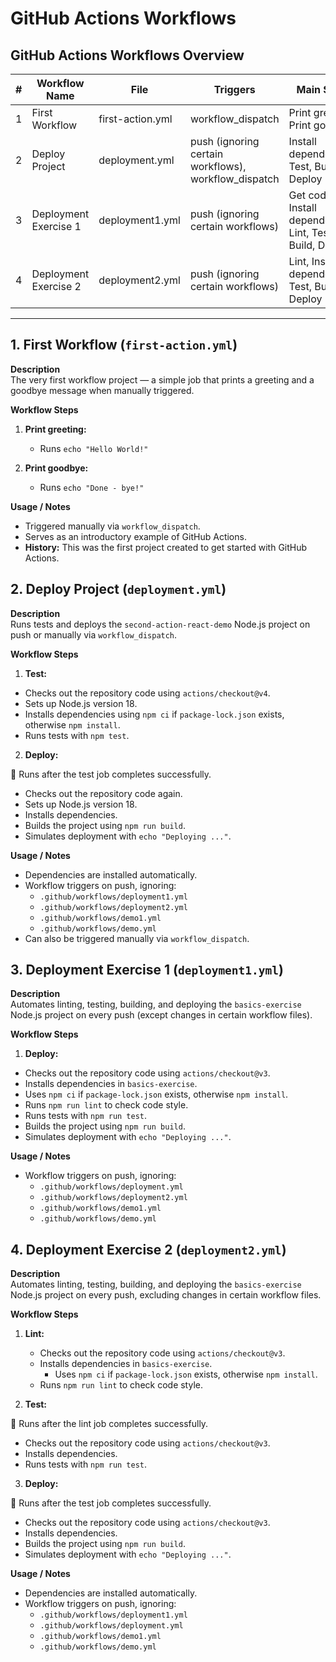 # GitHub Actions Workflows
## GitHub Actions Workflows Overview

| # | Workflow Name | File | Triggers | Main Steps |
|---|---------------|------|----------|------------|
| 1 | First Workflow | first-action.yml  | workflow_dispatch | Print greeting, Print goodbye       |
| 2 | Deploy Project | deployment.yml | push (ignoring certain workflows), workflow_dispatch | Install dependencies, Test, Build, Deploy |
| 3 | Deployment Exercise 1 | deployment1.yml | push (ignoring certain workflows) | Get code, Install dependencies, Lint, Test, Build, Deploy |
| 4 | Deployment Exercise 2 | deployment2.yml | push (ignoring certain workflows) | Lint, Install dependencies, Test, Build, Deploy |
---

## 1. First Workflow (`first-action.yml`)

**Description**  
The very first workflow project — a simple job that prints a greeting and a goodbye message when manually triggered.

**Workflow Steps**

1. **Print greeting:**  
   - Runs `echo "Hello World!"`  

2. **Print goodbye:**  
   - Runs `echo "Done - bye!"`  

**Usage / Notes**

- Triggered manually via `workflow_dispatch`.  
- Serves as an introductory example of GitHub Actions.  
- **History:** This was the first project created to get started with GitHub Actions.  

## 2. Deploy Project (`deployment.yml`)

**Description**  
Runs tests and deploys the `second-action-react-demo` Node.js project on push or manually via `workflow_dispatch`.

**Workflow Steps**

1. **Test:**  
- Checks out the repository code using `actions/checkout@v4`.  
- Sets up Node.js version 18.  
- Installs dependencies using `npm ci` if `package-lock.json` exists, otherwise `npm install`.  
- Runs tests with `npm test`.  

2. **Deploy:**  

🔴 Runs after the test job completes successfully.

   - Checks out the repository code again.  
   - Sets up Node.js version 18.  
   - Installs dependencies.  
   - Builds the project using `npm run build`.  
   - Simulates deployment with `echo "Deploying ..."`.

**Usage / Notes**

- Dependencies are installed automatically.  
- Workflow triggers on push, ignoring:
  - `.github/workflows/deployment1.yml`
  - `.github/workflows/deployment2.yml`
  - `.github/workflows/demo1.yml`
  - `.github/workflows/demo.yml`
- Can also be triggered manually via `workflow_dispatch`.

## 3. Deployment Exercise 1 (`deployment1.yml`)

**Description**  
Automates linting, testing, building, and deploying the `basics-exercise` Node.js project on every push (except changes in certain workflow files).

**Workflow Steps**

1. **Deploy:**
  - Checks out the repository code using `actions/checkout@v3`.  
   - Installs dependencies in `basics-exercise`.  
   - Uses `npm ci` if `package-lock.json` exists, otherwise `npm install`.  
   - Runs `npm run lint` to check code style.  
   - Runs tests with `npm run test`.  
   - Builds the project using `npm run build`.  
   - Simulates deployment with `echo "Deploying ..."`.

**Usage / Notes**

- Workflow triggers on push, ignoring:
  - `.github/workflows/deployment.yml`
  - `.github/workflows/deployment2.yml`
  - `.github/workflows/demo1.yml`
  - `.github/workflows/demo.yml`

## 4. Deployment Exercise 2 (`deployment2.yml`)

**Description**  
Automates linting, testing, building, and deploying the `basics-exercise` Node.js project on every push, excluding changes in certain workflow files.

**Workflow Steps**

1. **Lint:**
  
   - Checks out the repository code using `actions/checkout@v3`.  
   - Installs dependencies in `basics-exercise`.  
     - Uses `npm ci` if `package-lock.json` exists, otherwise `npm install`.  
   - Runs `npm run lint` to check code style.  

3. **Test:**  

🔴 Runs after the lint job completes successfully.

   - Checks out the repository code using `actions/checkout@v3`.  
   - Installs dependencies.  
   - Runs tests with `npm run test`.  

3. **Deploy:**  

🔴 Runs after the test job completes successfully.

   - Checks out the repository code using `actions/checkout@v3`.  
   - Installs dependencies.  
   - Builds the project using `npm run build`.  
   - Simulates deployment with `echo "Deploying ..."`.

**Usage / Notes**

- Dependencies are installed automatically.  
- Workflow triggers on push, ignoring:
  - `.github/workflows/deployment1.yml`
  - `.github/workflows/deployment.yml`
  - `.github/workflows/demo1.yml`
  - `.github/workflows/demo.yml`
